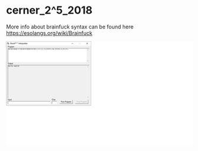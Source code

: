# cerner_2^5_2018
More info about brainfuck syntax can be found here https://esolangs.org/wiki/Brainfuck



![BrainFuck Interpreter](https://github.com/mithuns/cerner-2-to-the-5th/blob/master/images/BFI.png)
